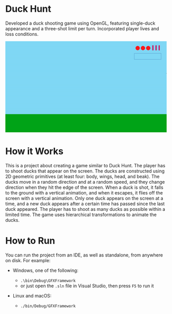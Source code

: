 # Duck Hunt

Developed a duck shooting game using OpenGL, featuring single-duck appearance and a three-shot limit per turn. Incorporated player lives and loss conditions.

<p align="center">
<img src="https://github.com/eduardspirache/Duck-Hunt-Game-Implementation-OpenGL/blob/main/game.gif">
</p>

# How it Works

This is a project about creating a game similar to Duck Hunt. The player has to shoot ducks that appear on the screen. The ducks are constructed using 2D geometric primitives (at least four: body, wings, head, and beak). The ducks move in a random direction and at a random speed, and they change direction when they hit the edge of the screen. When a duck is shot, it falls to the ground with a vertical animation, and when it escapes, it flies off the screen with a vertical animation. Only one duck appears on the screen at a time, and a new duck appears after a certain time has passed since the last duck appeared. The player has to shoot as many ducks as possible within a limited time. The game uses hierarchical transformations to animate the ducks.

# How to Run

You can run the project from an IDE, as well as standalone, from anywhere on disk. For example:

-   Windows, one of the following:
    -   `.\bin\Debug\GFXFramework`
    -   or just open the `.sln` file in Visual Studio, then press `F5` to run it

-   Linux and macOS:
    -   `./bin/Debug/GFXFramework`
